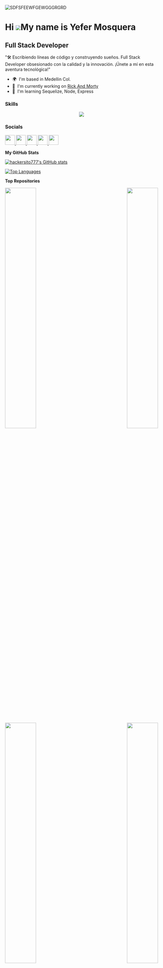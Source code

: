 ![SDFSFEEWFGEWGGGRGRD](https://github.com/hackersito777/hackersito777/assets/51102070/d37baa9a-a035-447a-8c14-c8dbbcbd44a7)


Hi ![](https://user-images.githubusercontent.com/18350557/176309783-0785949b-9127-417c-8b55-ab5a4333674e.gif)My name is Yefer Mosquera
======================================================================================================================================

Full Stack Developer
--------------------

"🛠️ Escribiendo líneas de código y construyendo sueños. Full Stack Developer obsesionado con la calidad y la innovación. ¡Únete a mí en esta aventura tecnológica!"

* 🌍  I'm based in Medellin Col.
* 🚀  I'm currently working on [Rick And Morty](http://github.com/hackersito777/Rick-And-Morty-Integradorr)
* 🧠  I'm learning Sequelize, Node, Express

### Skills


<p align="center">
  <a href="https://skillicons.dev">
    <img src="https://skillicons.dev/icons?i=html,css,react,redux,nodejs,express,postgresql,sequelize" />
  </a>
</p>


### Socials

<p align="left"> <a href="https://www.facebook.com/profile.php?id=100093363242333" target="_blank" rel="noreferrer"> <picture> <source media="(prefers-color-scheme: dark)" srcset="undefined" /> <source media="(prefers-color-scheme: light)" srcset="https://raw.githubusercontent.com/danielcranney/readme-generator/main/public/icons/socials/facebook.svg" /> <img src="https://raw.githubusercontent.com/danielcranney/readme-generator/main/public/icons/socials/facebook.svg" width="32" height="32" /> </picture> </a> <a href="https://www.github.com/hackersito777" target="_blank" rel="noreferrer"> <picture> <source media="(prefers-color-scheme: dark)" srcset="https://raw.githubusercontent.com/danielcranney/readme-generator/main/public/icons/socials/github-dark.svg" /> <source media="(prefers-color-scheme: light)" srcset="https://raw.githubusercontent.com/danielcranney/readme-generator/main/public/icons/socials/github.svg" /> <img src="https://raw.githubusercontent.com/danielcranney/readme-generator/main/public/icons/socials/github.svg" width="32" height="32" /> </picture> </a> <a href="http://www.instagram.com/sornersboom" target="_blank" rel="noreferrer"> <picture> <source media="(prefers-color-scheme: dark)" srcset="undefined" /> <source media="(prefers-color-scheme: light)" srcset="https://raw.githubusercontent.com/danielcranney/readme-generator/main/public/icons/socials/instagram.svg" /> <img src="https://raw.githubusercontent.com/danielcranney/readme-generator/main/public/icons/socials/instagram.svg" width="32" height="32" /> </picture> </a> <a href="https://www.linkedin.com/in/yeferson-mosquera-4428a9276/" target="_blank" rel="noreferrer"> <picture> <source media="(prefers-color-scheme: dark)" srcset="undefined" /> <source media="(prefers-color-scheme: light)" srcset="https://raw.githubusercontent.com/danielcranney/readme-generator/main/public/icons/socials/linkedin.svg" /> <img src="https://raw.githubusercontent.com/danielcranney/readme-generator/main/public/icons/socials/linkedin.svg" width="32" height="32" /> </picture> </a> <a href="https://www.youtube.com/@HagaloConFe" target="_blank" rel="noreferrer"> <picture> <source media="(prefers-color-scheme: dark)" srcset="undefined" /> <source media="(prefers-color-scheme: light)" srcset="https://raw.githubusercontent.com/danielcranney/readme-generator/main/public/icons/socials/youtube.svg" /> <img src="https://raw.githubusercontent.com/danielcranney/readme-generator/main/public/icons/socials/youtube.svg" width="32" height="32" /> </picture> </a></p>

<b>My GitHub Stats</b>

<a href="http://www.github.com/hackersito777"><img src="https://github-readme-stats.vercel.app/api?username=hackersito777&show_icons=true&hide=&count_private=true&title_color=0891b2&text_color=ffffff&icon_color=0891b2&bg_color=1c1917&hide_border=true&show_icons=true" alt="hackersito777's GitHub stats" /></a>

<a href="https://github.com/hackersito777" align="left"><img src="https://github-readme-stats.vercel.app/api/top-langs/?username=hackersito777&langs_count=10&title_color=0891b2&text_color=ffffff&icon_color=0891b2&bg_color=1c1917&hide_border=true&locale=en&custom_title=Top%20%Languages" alt="Top Languages" /></a>

<b>Top Repositories</b>

<div width="100%" align="center"><a href="https://github.com/hackersito777/Rick-And-Morty-Integradorr" align="left"><img align="left" width="45%" src="https://github-readme-stats.vercel.app/api/pin/?username=hackersito777&repo=Rick-And-Morty-Integradorr&title_color=0891b2&text_color=ffffff&icon_color=0891b2&bg_color=1c1917&hide_border=true&locale=en" /></a><a href="https://github.com/hackersito777/Lista-De-Tareas" align="right"><img align="right" width="45%" src="https://github-readme-stats.vercel.app/api/pin/?username=hackersito777&repo=Lista-De-Tareas&title_color=0891b2&text_color=ffffff&icon_color=0891b2&bg_color=1c1917&hide_border=true&locale=en" /></a></div><br /><br /><br /><br /><br /><br /><br />

<br /><br /><br /><br /><br />

<div width="100%" align="center"><a href="https://github.com/hackersito777/Calculadora" align="left"><img align="left" width="45%" src="https://github-readme-stats.vercel.app/api/pin/?username=hackersito777&repo=Calculadora&title_color=0891b2&text_color=ffffff&icon_color=0891b2&bg_color=1c1917&hide_border=true&locale=en" /></a><a href="https://github.com/hackersito777/Cronometro-Tuneado" align="right"><img align="right" width="45%" src="https://github-readme-stats.vercel.app/api/pin/?username=hackersito777&repo=Cronometro-Tuneado&title_color=0891b2&text_color=ffffff&icon_color=0891b2&bg_color=1c1917&hide_border=true&locale=en" /></a></div>
